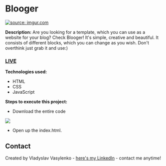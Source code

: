 # Blooger
<a href="https://imgur.com/PACDzxL"><img src="https://i.imgur.com/PACDzxL.gif" title="source: imgur.com" /></a>

**Description:**
Are you looking for a template, which you can use as a website for your blog? Check Blooger! It's simple, creative and beautiful. It consists of different blocks, which you can change as you wish. Don't overthink just grab it and use:)
### [LIVE](https://vladyslav-vasylenko.github.io/Blooger/)
**Technologies used:**
 - HTML
 - CSS
 - JavaScript
 
 **Steps to execute this project:**
 - Download the entire code
 
![](https://i.imgur.com/mzqjgS4.png)
 - Open up the index.html.
 
## Contact
Created by Vladyslav Vasylenko - [here's my LinkedIn](https://www.linkedin.com/in/vladvasylenko/) - contact me anytime!
